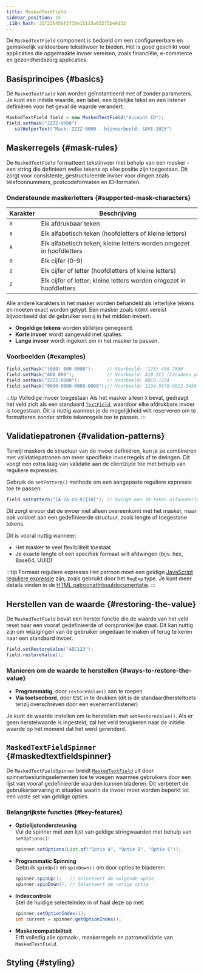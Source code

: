 ```yaml
---
title: MaskedTextField
sidebar_position: 15
_i18n_hash: 31f236456f3f30e15115a03275be9132
---
```

<DocChip chip='shadow' />
<DocChip chip='name' label="dwc-textfield" />
<DocChip chip='since' label='24.10' />
<JavadocLink type="foundation" location="com/webforj/component/field/MaskedTextField" top='true'/>

De `MaskedTextField` component is bedoeld om een configureerbare en gemakkelijk valideerbare tekstinvoer te bieden. Het is goed geschikt voor applicaties die opgemaakte invoer vereisen, zoals financiële, e-commerce en gezondheidszorg applicaties.

## Basisprincipes {#basics}

De `MaskedTextField` kan worden geïnstantieerd met of zonder parameters. Je kunt een initiële waarde, een label, een tijdelijke tekst en een listener definiëren voor het geval de waarde verandert.

```java
MaskedTextField field = new MaskedTextField("Account ID");
field.setMask("ZZZZ-0000")
  .setHelperText("Mask: ZZZZ-0000 - bijvoorbeeld: SAVE-2025")
```

## Maskerregels {#mask-rules}

De `MaskedTextField` formatteert tekstinvoer met behulp van een masker - een string die definieert welke tekens op elke positie zijn toegestaan. Dit zorgt voor consistente, gestructureerde invoer voor dingen zoals telefoonnummers, postcodeformaten en ID-formaten.

### Ondersteunde maskerletters {#supported-mask-characters}

| Karakter  | Beschrijving                                                                                 |
|-----------|---------------------------------------------------------------------------------------------|
| `X`       | Elk afdrukbaar teken                                                                         |
| `a`       | Elk alfabetisch teken (hoofdletters of kleine letters)                                        |
| `A`       | Elk alfabetisch teken; kleine letters worden omgezet in hoofdletters                         |
| `0`       | Elk cijfer (0–9)                                                                             |
| `z`       | Elk cijfer of letter (hoofdletters of kleine letters)                                        |
| `Z`       | Elk cijfer of letter; kleine letters worden omgezet in hoofdletters                           |

Alle andere karakters in het masker worden behandeld als letterlijke tekens en moeten exact worden getypt. 
Een masker zoals `XX@XX` vereist bijvoorbeeld dat de gebruiker een `@` in het midden invoert.

- **Ongeldige tekens** worden stilletjes genegeerd.
- **Korte invoer** wordt aangevuld met spaties.
- **Lange invoer** wordt ingekort om in het masker te passen.

### Voorbeelden {#examples}

```java
field.setMask("(000) 000-0000");     // Voorbeeld: (123) 456-7890
field.setMask("A00 000");            // Voorbeeld: A1B 2C3 (Canadees postcode)
field.setMask("ZZZZ-0000");          // Voorbeeld: ABCD-1234
field.setMask("0000-0000-0000-0000");// Voorbeeld: 1234-5678-9012-3456
```

:::tip Volledige invoer toegestaan
Als het masker alleen `X` bevat, gedraagt het veld zich als een standaard [`TextField`](../text-field.md), waardoor elke afdrukbare invoer is toegestaan. Dit is nuttig wanneer je de mogelijkheid wilt reserveren om te formatteren zonder strikte tekenregels toe te passen.
:::

<ComponentDemo 
path='/webforj/maskedtextfield?' 
javaE='https://raw.githubusercontent.com/webforj/webforj-documentation/refs/heads/main/src/main/java/com/webforj/samples/views/fields/maskedtextfield/MaskedTextFieldView.java'
height='250px'
/>

## Validatiepatronen {#validation-patterns}

Terwijl maskers de structuur van de invoer definiëren, kun je ze combineren met validatiepatronen om meer specifieke invoerregels af te dwingen. Dit voegt een extra laag van validatie aan de clientzijde toe met behulp van reguliere expressies.

Gebruik de `setPattern()` methode om een aangepaste reguliere expressie toe te passen:

```java
field.setPattern("[A-Za-z0-9]{10}"); // Dwingt een 10-teken alfanumerieke code af
```

Dit zorgt ervoor dat de invoer niet alleen overeenkomt met het masker, maar ook voldoet aan een gedefinieerde structuur, zoals lengte of toegestane tekens.

Dit is vooral nuttig wanneer:

- Het masker te veel flexibiliteit toestaat
- Je exacte lengte of een specifiek formaat wilt afdwingen (bijv. hex, Base64, UUID)

:::tip Formaat reguliere expressie
Het patroon moet een geldige [JavaScript reguliere expressie](https://developer.mozilla.org/en-US/docs/Web/JavaScript/Guide/Regular_expressions) zijn, zoals gebruikt door het `RegExp` type. Je kunt meer details vinden in de [HTML patroonattribuutdocumentatie](https://developer.mozilla.org/en-US/docs/Web/HTML/Attributes/pattern#overview).
:::

## Herstellen van de waarde {#restoring-the-value}

De `MaskedTextField` bevat een herstel functie die de waarde van het veld reset naar een vooraf gedefinieerde of oorspronkelijke staat. 
Dit kan nuttig zijn om wijzigingen van de gebruiker ongedaan te maken of terug te keren naar een standaard invoer.

```java
field.setRestoreValue("ABC123");
field.restoreValue();
```

### Manieren om de waarde te herstellen {#ways-to-restore-the-value}

- **Programmatig**, door `restoreValue()` aan te roepen
- **Via toetsenbord**, door <kbd>ESC</kbd> in te drukken (dit is de standaardhersteltoets tenzij overschreven door een evenementlistener)

Je kunt de waarde instellen om te herstellen met `setRestoreValue()`. Als er geen herstelwaarde is ingesteld, zal het veld terugkeren naar de initiële waarde op het moment dat het werd gerenderd.

<ComponentDemo 
path='/webforj/maskedtextfieldrestore?' 
javaE='https://raw.githubusercontent.com/webforj/webforj-documentation/refs/heads/main/src/main/java/com/webforj/samples/views/fields/maskedtextfield/MaskedTextFieldRestoreView.java'
height='200px'
/>

## `MaskedTextFieldSpinner` {#maskedtextfieldspinner}

De `MaskedTextFieldSpinner` breidt [`MaskedTextField`](#basics) uit door spinnerbesturingselementen toe te voegen waarmee gebruikers door een lijst van vooraf gedefinieerde waarden kunnen bladeren. 
Dit verbetert de gebruikerservaring in situaties waarin de invoer moet worden beperkt tot een vaste set van geldige opties.

<ComponentDemo 
path='/webforj/maskedtextfieldspinner?' 
javaE='https://raw.githubusercontent.com/webforj/webforj-documentation/refs/heads/main/src/main/java/com/webforj/samples/views/fields/maskedtextfield/MaskedTextFieldSpinnerView.java'
height='120px'
/>

### Belangrijkste functies {#key-features}

- **Optielijstondersteuning**  
  Vul de spinner met een lijst van geldige stringwaarden met behulp van `setOptions()`:

  ```java
  spinner.setOptions(List.of("Optie A", "Optie B", "Optie C"));
  ```

- **Programmatic Spinning**  
  Gebruik `spinUp()` en `spinDown()` om door opties te bladeren:

  ```java
  spinner.spinUp();   // Selecteert de volgende optie
  spinner.spinDown(); // Selecteert de vorige optie
  ```

- **Indexcontrole**  
  Stel de huidige selecteindex in of haal deze op met:

  ```java
  spinner.setOptionIndex(1);
  int current = spinner.getOptionIndex();
  ```

- **Maskercompatibiliteit**  
  Erft volledig alle opmaak-, maskerregels en patronvalidatie van `MaskedTextField`.

## Styling {#styling}

<TableBuilder name="MaskedTextField" />
